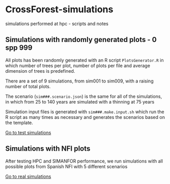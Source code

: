 # CrossForest-simulations
simulations performed at hpc - scripts and notes

## Simulations with randomly generated plots - 0 spp 999
All plots has been randomly generated with an R script `PlotsGenerator.R` in which number of trees per plot, number of plots per file and average dimension of trees is predefined.

There are a set of 9 simulations, from sim001 to sim009, with a raising number of total plots.

The scenario (`sim###.scenario.json`) is the same for all of the simulations, in which from 25 to 140 years are simulated with a thinning at 75 years

Simulation input files is generated with `sim###.make.input.sh` which run the R script as many times as necessary and generates the scenarios based on the template.


[Go to test simulations](./test.simulation/README.md)


## Simulations with NFI plots

After testing HPC and SIMANFOR performance, we run simulations with all possible plots from Spanish NFI with 5 different scenarios

[Go to real simulations](./real.simulation/README.md)

